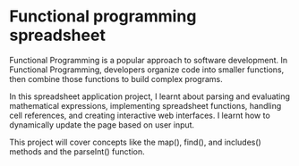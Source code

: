 # Functional programming spreadsheet
Functional Programming is a popular approach to software development. In Functional Programming, developers organize code into smaller functions, then combine those functions to build complex programs.

In this spreadsheet application project, I learnt about parsing and evaluating mathematical expressions, implementing spreadsheet functions, handling cell references, and creating interactive web interfaces. I learnt how to dynamically update the page based on user input.

This project will cover concepts like the map(), find(), and includes() methods and the parseInt() function.
